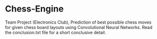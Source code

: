 # Chess-Engine
Team Project (Electronics Club),
Prediction of best possible chess moves for given chess board layouts using Convolutional Neural Networks.
Read the conclusion.txt file for a short conclusive detail.
